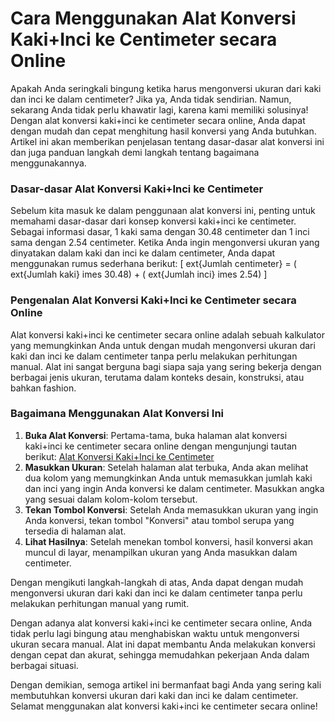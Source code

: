 Cara Menggunakan Alat Konversi Kaki+Inci ke Centimeter secara Online
====================================================================

Apakah Anda seringkali bingung ketika harus mengonversi ukuran dari kaki dan inci ke dalam centimeter? Jika ya, Anda tidak sendirian. Namun, sekarang Anda tidak perlu khawatir lagi, karena kami memiliki solusinya! Dengan alat konversi kaki+inci ke centimeter secara online, Anda dapat dengan mudah dan cepat menghitung hasil konversi yang Anda butuhkan. Artikel ini akan memberikan penjelasan tentang dasar-dasar alat konversi ini dan juga panduan langkah demi langkah tentang bagaimana menggunakannya.

### Dasar-dasar Alat Konversi Kaki+Inci ke Centimeter

Sebelum kita masuk ke dalam penggunaan alat konversi ini, penting untuk memahami dasar-dasar dari konsep konversi kaki+inci ke centimeter. Sebagai informasi dasar, 1 kaki sama dengan 30.48 centimeter dan 1 inci sama dengan 2.54 centimeter. Ketika Anda ingin mengonversi ukuran yang dinyatakan dalam kaki dan inci ke dalam centimeter, Anda dapat menggunakan rumus sederhana berikut: \[ ext{Jumlah centimeter} = ( ext{Jumlah kaki} imes 30.48) + ( ext{Jumlah inci} imes 2.54) \]

### Pengenalan Alat Konversi Kaki+Inci ke Centimeter secara Online

Alat konversi kaki+inci ke centimeter secara online adalah sebuah kalkulator yang memungkinkan Anda untuk dengan mudah mengonversi ukuran dari kaki dan inci ke dalam centimeter tanpa perlu melakukan perhitungan manual. Alat ini sangat berguna bagi siapa saja yang sering bekerja dengan berbagai jenis ukuran, terutama dalam konteks desain, konstruksi, atau bahkan fashion.

### Bagaimana Menggunakan Alat Konversi Ini

1. **Buka Alat Konversi**: Pertama-tama, buka halaman alat konversi kaki+inci ke centimeter secara online dengan mengunjungi tautan berikut: [Alat Konversi Kaki+Inci ke Centimeter](https://www.onlinecalculatorsfree.com/id/convert/feet-inch-to-cm.html)
2. **Masukkan Ukuran**: Setelah halaman alat terbuka, Anda akan melihat dua kolom yang memungkinkan Anda untuk memasukkan jumlah kaki dan inci yang ingin Anda konversi ke dalam centimeter. Masukkan angka yang sesuai dalam kolom-kolom tersebut.
3. **Tekan Tombol Konversi**: Setelah Anda memasukkan ukuran yang ingin Anda konversi, tekan tombol "Konversi" atau tombol serupa yang tersedia di halaman alat.
4. **Lihat Hasilnya**: Setelah menekan tombol konversi, hasil konversi akan muncul di layar, menampilkan ukuran yang Anda masukkan dalam centimeter.

Dengan mengikuti langkah-langkah di atas, Anda dapat dengan mudah mengonversi ukuran dari kaki dan inci ke dalam centimeter tanpa perlu melakukan perhitungan manual yang rumit.

Dengan adanya alat konversi kaki+inci ke centimeter secara online, Anda tidak perlu lagi bingung atau menghabiskan waktu untuk mengonversi ukuran secara manual. Alat ini dapat membantu Anda melakukan konversi dengan cepat dan akurat, sehingga memudahkan pekerjaan Anda dalam berbagai situasi.

Dengan demikian, semoga artikel ini bermanfaat bagi Anda yang sering kali membutuhkan konversi ukuran dari kaki dan inci ke dalam centimeter. Selamat menggunakan alat konversi kaki+inci ke centimeter secara online!